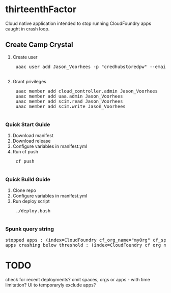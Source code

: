 # thirteenthFactor
Cloud native application intended to stop running CloudFoundry apps caught in crash loop.

## Create Camp Crystal
1. Create user
	<pre>
	uaac user add Jason_Voorhees -p "credhubstoredpw" --emails 'looksLikeAppInCrashLoop-STOPPED'
	</pre>
2. Grant privileges
	<pre>
	uaac member add cloud_controller.admin Jason_Voorhees
	uaac member add uaa.admin Jason_Voorhees
	uaac member add scim.read Jason_Voorhees
	uaac member add scim.write Jason_Voorhees
	</pre>

### Quick Start Guide
1. Download manifest
2. Download release
3. Configure variables in manifest.yml
4. Run cf push
	<pre>
	cf push
	</pre>

### Quick Build Guide
1. Clone repo
2. Configure variables in manifest.yml
3. Run deploy script
	<pre>
	./deploy.bash
	</pre>

### Spunk query string
<pre>stopped apps : (index=CloudFoundry cf_org_name="myOrg" cf_space_name="mySpae")  | spath cf_app_name  | search cf_app_name=thirteenthfactor | search source=diego_cell | search msg=*killing*
apps crashing below threshold : (index=CloudFoundry cf_org_name="myOrg" cf_space_name="mySpace")  | spath cf_app_name  | search cf_app_name=thirteenthfactor | search source=diego_cell | search msg=*now*</pre>

# TODO
check for recent deployments?
omit spaces, orgs or apps - with time limitation?
UI to temporaryly exclude apps?
